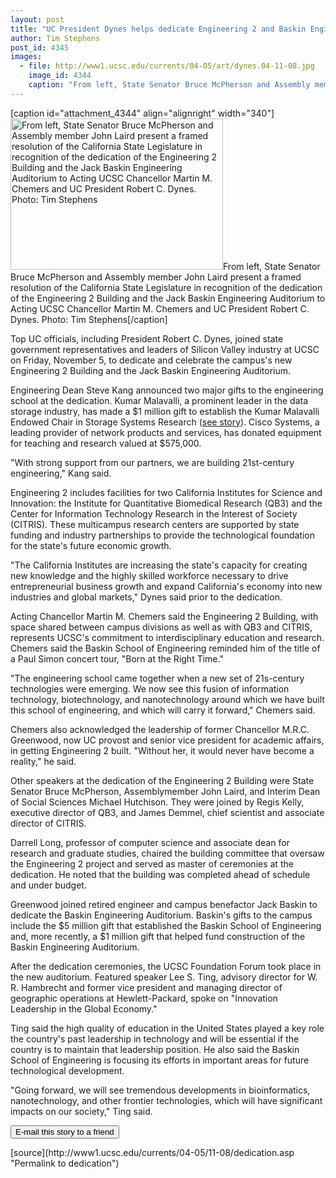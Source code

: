 ```yaml
---
layout: post
title: "UC President Dynes helps dedicate Engineering 2 and Baskin Engineering Auditorium"
author: Tim Stephens
post_id: 4345
images:
  - file: http://www1.ucsc.edu/currents/04-05/art/dynes.04-11-08.jpg
    image_id: 4344
    caption: "From left, State Senator Bruce McPherson and Assembly member John Laird present a framed resolution of the California State Legislature in recognition of the dedication of the Engineering 2 Building and the Jack Baskin Engineering Auditorium to Acting UCSC Chancellor Martin M. Chemers and UC President Robert C. Dynes. Photo: Tim Stephens"
---
```


[caption id="attachment_4344" align="alignright" width="340"]<a href="http://localhost/mysite/wp-content/uploads/2004/11/dynes.04-11-08.jpg"><img class="size-full wp-image-4344" src="http://localhost/mysite/wp-content/uploads/2004/11/dynes.04-11-08.jpg" alt="From left, State Senator Bruce McPherson and Assembly member John Laird present a framed resolution of the California State Legislature in recognition of the dedication of the Engineering 2 Building and the Jack Baskin Engineering Auditorium to Acting UCSC Chancellor Martin M. Chemers and UC President Robert C. Dynes. Photo: Tim Stephens" width="340" height="242" /></a>From left, State Senator Bruce McPherson and Assembly member John Laird present a framed resolution of the California State Legislature in recognition of the dedication of the Engineering 2 Building and the Jack Baskin Engineering Auditorium to Acting UCSC Chancellor Martin M. Chemers and UC President Robert C. Dynes. Photo: Tim Stephens[/caption]
<a name="content" id="content"></a>
<p>
  Top UC officials, including President Robert C. Dynes, joined state government representatives and leaders of Silicon Valley industry at UCSC on Friday, November 5, to dedicate and celebrate the campus's new Engineering 2 Building and the Jack Baskin Engineering Auditorium.
</p>
<p>
  Engineering Dean Steve Kang announced two major gifts to the engineering school at the dedication. Kumar Malavalli, a prominent leader in the data storage industry, has made a $1 million gift to establish the Kumar Malavalli Endowed Chair in Storage Systems Research (<a href="http://currents.ucsc.edu/04-05/11-08/chair.asp">see story</a>). Cisco Systems, a leading provider of network products and services, has donated equipment for teaching and research valued at $575,000.
</p>
<p>
  "With strong support from our partners, we are building 21st-century engineering," Kang said.
</p>
<p>
  Engineering 2 includes facilities for two California Institutes for Science and Innovation: the Institute for Quantitative Biomedical Research (QB3) and the Center for Information Technology Research in the Interest of Society (CITRIS). These multicampus research centers are supported by state funding and industry partnerships to provide the technological foundation for the state's future economic growth.
</p>
<p>
  "The California Institutes are increasing the state's capacity for creating new knowledge and the highly skilled workforce necessary to drive entrepreneurial business growth and expand California's economy into new industries and global markets," Dynes said prior to the dedication.
</p>
<p>
  Acting Chancellor Martin M. Chemers said the Engineering 2 Building, with space shared between campus divisions as well as with QB3 and CITRIS, represents UCSC's commitment to interdisciplinary education and research. Chemers said the Baskin School of Engineering reminded him of the title of a Paul Simon concert tour, "Born at the Right Time."
</p>
<p>
  "The engineering school came together when a new set of 21s-century technologies were emerging. We now see this fusion of information technology, biotechnology, and nanotechnology around which we have built this school of engineering, and which will carry it forward," Chemers said.
</p>
<p>
  Chemers also acknowledged the leadership of former Chancellor M.R.C. Greenwood, now UC provost and senior vice president for academic affairs, in getting Engineering 2 built. "Without her, it would never have become a reality," he said.
</p>
<p>
  Other speakers at the dedication of the Engineering 2 Building were State Senator Bruce McPherson, Assemblymember John Laird, and Interim Dean of Social Sciences Michael Hutchison. They were joined by Regis Kelly, executive director of QB3, and James Demmel, chief scientist and associate director of CITRIS.
</p>
<p>
  Darrell Long, professor of computer science and associate dean for research and graduate studies, chaired the building committee that oversaw the Engineering 2 project and served as master of ceremonies at the dedication. He noted that the building was completed ahead of schedule and under budget.
</p>
<p>
  Greenwood joined retired engineer and campus benefactor Jack Baskin to dedicate the Baskin Engineering Auditorium. Baskin's gifts to the campus include the $5 million gift that established the Baskin School of Engineering and, more recently, a $1 million gift that helped fund construction of the Baskin Engineering Auditorium.
</p>
<p>
  After the dedication ceremonies, the UCSC Foundation Forum took place in the new auditorium. Featured speaker Lee S. Ting, advisory director for W. R. Hambrecht and former vice president and managing director of geographic operations at Hewlett-Packard, spoke on "Innovation Leadership in the Global Economy."
</p>
<p>
  Ting said the high quality of education in the United States played a key role the country's past leadership in technology and will be essential if the country is to maintain that leadership position. He also said the Baskin School of Engineering is focusing its efforts in important areas for future technological development.<br>
</p>
<p>
  "Going forward, we will see tremendous developments in bioinformatics, nanotechnology, and other frontier technologies, which will have significant impacts on our society," Ting said.<br>
</p>
<form>
  <input name="t1" size="-1" type="hidden"><input name="SUBMIT" type="submit" value="E-mail this story to a friend">
</form>
<p>
  <a href="http://currents.ucsc.edu/"></a>
</p>
<p>

</p>
[source](http://www1.ucsc.edu/currents/04-05/11-08/dedication.asp "Permalink to dedication")
